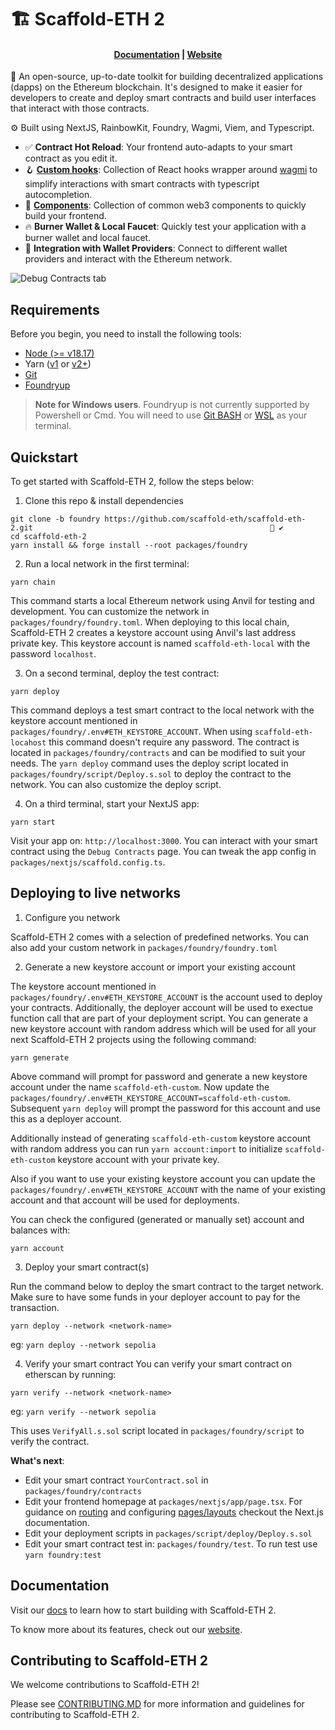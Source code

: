 # 🏗 Scaffold-ETH 2

<h4 align="center">
  <a href="https://docs.scaffoldeth.io">Documentation</a> |
  <a href="https://scaffoldeth.io">Website</a>
</h4>

🧪 An open-source, up-to-date toolkit for building decentralized applications (dapps) on the Ethereum blockchain. It's designed to make it easier for developers to create and deploy smart contracts and build user interfaces that interact with those contracts.

⚙️ Built using NextJS, RainbowKit, Foundry, Wagmi, Viem, and Typescript.

- ✅ **Contract Hot Reload**: Your frontend auto-adapts to your smart contract as you edit it.
- 🪝 **[Custom hooks](https://docs.scaffoldeth.io/hooks/)**: Collection of React hooks wrapper around [wagmi](https://wagmi.sh/) to simplify interactions with smart contracts with typescript autocompletion.
- 🧱 [**Components**](https://docs.scaffoldeth.io/components/): Collection of common web3 components to quickly build your frontend.
- 🔥 **Burner Wallet & Local Faucet**: Quickly test your application with a burner wallet and local faucet.
- 🔐 **Integration with Wallet Providers**: Connect to different wallet providers and interact with the Ethereum network.

![Debug Contracts tab](https://github.com/scaffold-eth/scaffold-eth-2/assets/55535804/b237af0c-5027-4849-a5c1-2e31495cccb1)

## Requirements

Before you begin, you need to install the following tools:

- [Node (>= v18.17)](https://nodejs.org/en/download/)
- Yarn ([v1](https://classic.yarnpkg.com/en/docs/install/) or [v2+](https://yarnpkg.com/getting-started/install))
- [Git](https://git-scm.com/downloads)
- [Foundryup](https://book.getfoundry.sh/getting-started/installation)

> **Note for Windows users**. Foundryup is not currently supported by Powershell or Cmd. You will need to use [Git BASH](https://gitforwindows.org/) or [WSL](https://learn.microsoft.com/en-us/windows/wsl/install) as your terminal.

## Quickstart

To get started with Scaffold-ETH 2, follow the steps below:

1. Clone this repo & install dependencies

```
git clone -b foundry https://github.com/scaffold-eth/scaffold-eth-2.git                                                      ✔ 
cd scaffold-eth-2
yarn install && forge install --root packages/foundry
```

2. Run a local network in the first terminal:

```
yarn chain
```

This command starts a local Ethereum network using Anvil for testing and development. You can customize the network in `packages/foundry/foundry.toml`. When deploying to this local chain, Scaffold-ETH 2 creates a keystore account using Anvil's last address private key. This keystore account is named `scaffold-eth-local` with the password `localhost`.

3. On a second terminal, deploy the test contract:

```
yarn deploy
```

This command deploys a test smart contract to the local network with the keystore account mentioned in `packages/foundry/.env#ETH_KEYSTORE_ACCOUNT`. When using `scaffold-eth-locahost` this command doesn't require any password. The contract is located in `packages/foundry/contracts` and can be modified to suit your needs. The `yarn deploy` command uses the deploy script located in `packages/foundry/script/Deploy.s.sol` to deploy the contract to the network. You can also customize the deploy script.

4. On a third terminal, start your NextJS app:

```
yarn start
```

Visit your app on: `http://localhost:3000`. You can interact with your smart contract using the `Debug Contracts` page. You can tweak the app config in `packages/nextjs/scaffold.config.ts`.

## Deploying to live networks

1. Configure you network

Scaffold-ETH 2 comes with a selection of predefined networks. You can also add your custom network in `packages/foundry/foundry.toml`

2. Generate a new keystore account or import your existing account

The keystore account mentioned in `packages/foundry/.env#ETH_KEYSTORE_ACCOUNT` is the account used to deploy your contracts. Additionally, the deployer account will be used to exectue function call that are part of your deployment script. You can generate a new keystore account with random address which will be used for all your next Scaffold-ETH 2 projects using the following command:

```shell
yarn generate
```

Above command will prompt for password and generate a new keystore account under the name `scaffold-eth-custom`. Now update the `packages/foundry/.env#ETH_KEYSTORE_ACCOUNT=scaffold-eth-custom`. Subsequent `yarn deploy` will prompt the password for this account and use this as a deployer account.

Additionally instead of generating `scaffold-eth-custom` keystore account with random address you can run `yarn account:import` to initialize `scaffold-eth-custom` keystore account with your private key.

Also if you want to use your existing keystore account you can update the `packages/foundry/.env#ETH_KEYSTORE_ACCOUNT` with the name of your existing account and that account will be used for deployments.

You can check the configured (generated or manually set) account and balances with:

```
yarn account
```

3. Deploy your smart contract(s)

Run the command below to deploy the smart contract to the target network. Make sure to have some funds in your deployer account to pay for the transaction.

```
yarn deploy --network <network-name>
```

eg: `yarn deploy --network sepolia`

4. Verify your smart contract
   You can verify your smart contract on etherscan by running:

```
yarn verify --network <network-name>
```

eg: `yarn verify --network sepolia`

This uses `VerifyAll.s.sol` script located in `packages/foundry/script` to verify the contract.

**What's next**:

- Edit your smart contract `YourContract.sol` in `packages/foundry/contracts`
- Edit your frontend homepage at `packages/nextjs/app/page.tsx`. For guidance on [routing](https://nextjs.org/docs/app/building-your-application/routing/defining-routes) and configuring [pages/layouts](https://nextjs.org/docs/app/building-your-application/routing/pages-and-layouts) checkout the Next.js documentation.
- Edit your deployment scripts in `packages/script/deploy/Deploy.s.sol`
- Edit your smart contract test in: `packages/foundry/test`. To run test use `yarn foundry:test`

## Documentation

Visit our [docs](https://docs.scaffoldeth.io) to learn how to start building with Scaffold-ETH 2.

To know more about its features, check out our [website](https://scaffoldeth.io).

## Contributing to Scaffold-ETH 2

We welcome contributions to Scaffold-ETH 2!

Please see [CONTRIBUTING.MD](https://github.com/scaffold-eth/scaffold-eth-2/blob/main/CONTRIBUTING.md) for more information and guidelines for contributing to Scaffold-ETH 2.
